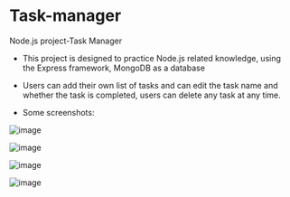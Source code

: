 # Task-manager
 Node.js project-Task Manager  

* This project is designed to practice Node.js related knowledge, using the Express framework, MongoDB as a database  

* Users can add their own list of tasks and can edit the task name and whether the task is completed, users can delete any task at any time.  

* Some screenshots:  
  
![image](https://github.com/Insomnia2331/Task-manager/assets/103230242/289b8f4f-d4fe-489b-8590-28fab2531a91)  

![image](https://github.com/Insomnia2331/Task-manager/assets/103230242/90e78262-1989-4328-bf1e-f966b28a720c)  

![image](https://github.com/Insomnia2331/Task-manager/assets/103230242/89d24146-86c9-4910-a523-3c862b705991)  


![image](https://github.com/Insomnia2331/Task-manager/assets/103230242/336618ec-b2b5-40b5-9f35-50b490b1c17f)




